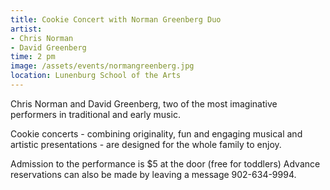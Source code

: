 ```yaml
---
title: Cookie Concert with Norman Greenberg Duo
artist:
- Chris Norman
- David Greenberg
time: 2 pm
image: /assets/events/normangreenberg.jpg
location: Lunenburg School of the Arts
---
```


Chris Norman and David Greenberg, two of the most imaginative performers in traditional and early music.

Cookie concerts - combining originality, fun and engaging musical and artistic presentations - are designed for the whole family to enjoy.

Admission to the performance is $5 at the door (free for toddlers) Advance reservations can also be made by leaving a message 902-634-9994.